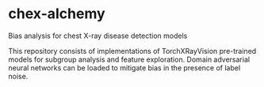 # chex-aIchemy

Bias analysis for chest X-ray disease detection models

This repository consists of implementations of TorchXRayVision pre-trained models for subgroup analysis and feature exploration. Domain adversarial neural networks can be loaded to mitigate bias in the presence of label noise.

